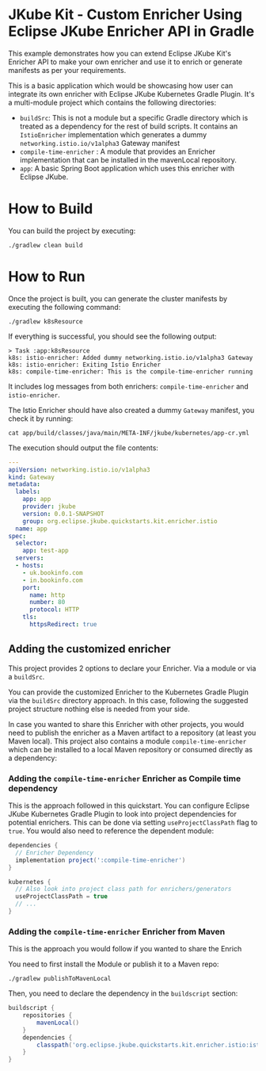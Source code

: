 # JKube Kit - Custom Enricher Using Eclipse JKube Enricher API in Gradle

This example demonstrates how you can extend Eclipse JKube Kit's Enricher API to make your own enricher and use it to enrich or generate manifests as per your requirements.

This is a basic application which would be showcasing how user can integrate its own enricher with Eclipse JKube
Kubernetes Gradle Plugin. It's a multi-module project which contains the following directories:

- `buildSrc`: This is not a module but a specific Gradle directory which is treated as a dependency for the rest of build
  scripts.
  It contains an `IstioEnricher` implementation which generates a dummy `networking.istio.io/v1alpha3` Gateway manifest
- `compile-time-enricher` : A module that provides an Enricher implementation that can be installed in the mavenLocal
  repository.
- `app`: A basic Spring Boot application which uses this enricher with Eclipse JKube.

# How to Build

You can build the project by executing:
```shell
./gradlew clean build
```

# How to Run

Once the project is built, you can generate the cluster manifests by executing the following command:
```shell
./gradlew k8sResource
```

If everything is successful, you should see the following output:
```
> Task :app:k8sResource
k8s: istio-enricher: Added dummy networking.istio.io/v1alpha3 Gateway
k8s: istio-enricher: Exiting Istio Enricher
k8s: compile-time-enricher: This is the compile-time-enricher running
```
It includes log messages from both enrichers: `compile-time-enricher` and `istio-enricher`.

The Istio Enricher should have also created a dummy `Gateway` manifest, you check it by running:
```shell
cat app/build/classes/java/main/META-INF/jkube/kubernetes/app-cr.yml 
```

The execution should output the file contents:
```yaml
---
apiVersion: networking.istio.io/v1alpha3
kind: Gateway
metadata:
  labels:
    app: app
    provider: jkube
    version: 0.0.1-SNAPSHOT
    group: org.eclipse.jkube.quickstarts.kit.enricher.istio
  name: app
spec:
  selector:
    app: test-app
  servers:
  - hosts:
    - uk.bookinfo.com
    - in.bookinfo.com
    port:
      name: http
      number: 80
      protocol: HTTP
    tls:
      httpsRedirect: true
```

## Adding the customized enricher

This project provides 2 options to declare your Enricher. Via a module or via a `buildSrc`.

You can provide the customized Enricher to the Kubernetes Gradle Plugin via the `buildSrc` directory approach.
In this case, following the suggested project structure nothing else is needed from your side.

In case you wanted to share this Enricher with other projects, you would need to publish the enricher as a Maven artifact
to a repository (at least you Maven local). This project also contains a module `compile-time-enricher` which can be
installed to a local Maven repository or consumed directly as a dependency:

### Adding the `compile-time-enricher` Enricher as Compile time dependency

This is the approach followed in this quickstart.
You can configure Eclipse JKube Kubernetes Gradle Plugin to look into project dependencies for potential enrichers.
This can be done via setting `useProjectClassPath` flag to `true`. You would also need to reference the dependent module:

```groovy
dependencies {
  // Enricher Dependency
  implementation project(':compile-time-enricher')
}

kubernetes {
  // Also look into project class path for enrichers/generators
  useProjectClassPath = true
  // ...
}
```

### Adding the `compile-time-enricher` Enricher from Maven

This is the approach you would follow if you wanted to share the Enrich

You need to first install the Module or publish it to a Maven repo:
```shell
./gradlew publishToMavenLocal
```

Then, you need to declare the dependency in the `buildscript` section:
```groovy
buildscript {
    repositories {
        mavenLocal()
    }
    dependencies {
        classpath('org.eclipse.jkube.quickstarts.kit.enricher.istio:istio-enricher:0.0.0-SNAPSHOT')
    }
}
```

